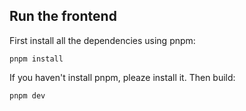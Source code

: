 ## Run the frontend

First install all the dependencies using pnpm:
```
pnpm install
```
If you haven't install pnpm, pleaze install it.
Then build:
```
pnpm dev
```
